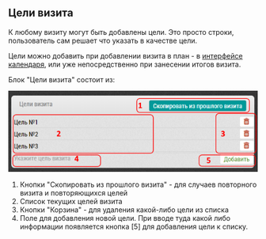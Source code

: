 ## Цели визита

К любому визиту могут быть добавлены цели.
Это просто строки, пользователь сам решает что указать в качестве цели.

Цели можно добавить при добавлении визита в план - в 
[интерфейсе календаря](rep-add-target.md), 
или уже непосредственно при занесении итогов визита.


Блок "Цели визита" состоит из:

![](../images/rep-visits-target.png)

  1. Кнопки "Скопировать из прошлого визита" - для случаев повторного визита и повторяющихся целей
  2. Список текущих целей визита
  3. Кнопки "Корзина" - для удаления какой-либо цели из списка
  4. Поле для добавления новой цели. 
  При вводе туда какой либо информации появляется кнопка [5]
  для добавления цели к списку.
